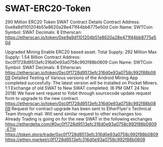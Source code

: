 # SWAT-ERC20-Token
290 Million ERC20 Token SWAT Contract Details
Contract Address: 0xe9a9d1101204b51e8620a28e471f44bb8775e50d
Coin Name: SWTCoin
Symbol: SWAT
Decimals: 8
Etherscan: https://etherscan.io/token/0xe9a9d1101204b51e8620a28e471f44bb8775e50d

Upgraded Mining Enable ERC20 based asset.
Total Supply: 292 Million
Max Supply: 1.54 Billion
Contract Address: 0xc0f1728d9513efc316d0e93a0758c992f88b0809
Coin Name: SWTCoin
Symbol: SWAT
Decimals: 8
Etherscan: https://etherscan.io/token/0xc0f1728d9513efc316d0e93a0758c992f88b0809
Detailed Testing of Various versions of the Android Mining App completed succesfully. The latest version will be installed on Pocket Miners.
1:1 Exchange of old SWAT to New SWAT completed. (6 PM GMT 24 Nov 2018)
We have sent request to Yobit through sourcecode update request form to upgrade to the new contract. https://etherscan.io/token/0xc0f1728d9513efc316d0e93a0758c992f88b0809
Request for contract upgrade has been sent to EtherFlyer's Technical Team through mail.
Will send similar request to other exchanges too.
Already Trading is going on for the new SWAT in the following exchanges 
https://etherdelta.com/#0xc0f1728d9513efc316d0e93a0758c992f88b0809-ETH
https://token.store/trade/0xc0f1728d9513efc316d0e93a0758c992f88b0809
https://ethen.market/c0f1728d9513efc316d0e93a0758c992f88b0809
